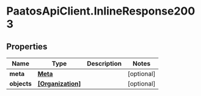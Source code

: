 # PaatosApiClient.InlineResponse2003

## Properties
Name | Type | Description | Notes
------------ | ------------- | ------------- | -------------
**meta** | [**Meta**](Meta.md) |  | [optional] 
**objects** | [**[Organization]**](Organization.md) |  | [optional] 


